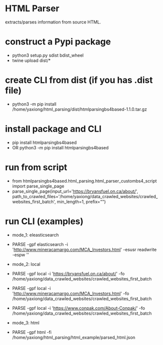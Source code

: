 # HTML Parser

extracts/parses information from source HTML.

# construct a Pypi package

* python3 setup.py sdist bdist_wheel
* twine upload dist/*

# create CLI from dist (if you has .dist file)

* python3 -m pip install /home/yaxiong/html_parsing/dist/htmlparsingbs4based-1.1.0.tar.gz

# install package and CLI

* pip install htmlparsingbs4based
* OR python3 -m pip install htmlparsingbs4based

# run from script

* from htmlparsingbs4based.html_parsing.html_parser_custombs4_script import parse_single_page
* parse_single_page(input_url='https://bryansfuel.on.ca/about/',  path_to_crawled_files='/home/yaxiong/data_crawled_websites/crawled_websites_first_batch', min_length=1,  prefix="")

# run CLI (examples)

* mode_1: eleasticsearch
* PARSE -gpf elasticsearch -i 'http://www.mineracamargo.com/MCA_Investors.html' -esusr readwrite -espw ''

* mode_2: local
* PARSE -gpf local -i 'https://bryansfuel.on.ca/about/' -fo /home/yaxiong/data_crawled_websites/crawled_websites_first_batch
* PARSE -gpf local -i 'http://www.mineracamargo.com/MCA_Investors.html' -fo /home/yaxiong/data_crawled_websites/crawled_websites_first_batch
* PARSE -gpf local -i 'https://www.conpak.com/About-Conpak/' -fo /home/yaxiong/data_crawled_websites/crawled_websites_first_batch

* mode_3: html
* PARSE -gpf html -fi /home/yaxiong/html_parsing/html_example/parsed_html.json